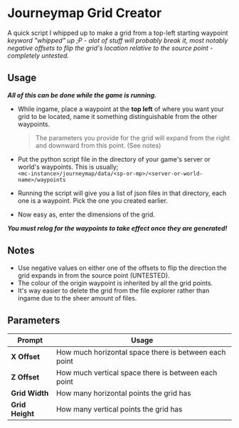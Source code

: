 # Journeymap Grid Creator
A quick script I whipped up to make a grid from a top-left starting waypoint  
*keyword "whipped" up ;P - alot of stuff will probably break it, most notably negative offsets to flip the grid's location relative to the source point - completely untested.*

## Usage
***All of this can be done while the game is running.***  
  
- While ingame, place a waypoint at the **top left** of where you want your grid to be located, name it something distinguishable from the other waypoints.
  >The parameters you provide for the grid will expand from the right and downward from this point. (See notes)  
  
- Put the python script file in the directory of your game's server or world's waypoints. This is usually;  
`<mc-instance>/journeymap/data/<sp-or-mp>/<server-or-world-name>/waypoints`  
  
- Running the script will give you a list of json files in that directory, each one is a waypoint. Pick the one you created earlier.
- Now easy as, enter the dimensions of the grid.  
  
***You must relog for the waypoints to take effect once they are generated!***

## Notes
- Use negative values on either one of the offsets to flip the direction the grid expands in from the source point (UNTESTED).  
- The colour of the origin waypoint is inherited by all the grid points.
- It's way easier to delete the grid from the file explorer rather than ingame due to the sheer amount of files.
  
## Parameters
  
| Prompt | Usage |
| --- | --- |
| **X Offset** | How much horizontal space there is between each point |
| **Z Offset** | How much vertical space there is between each point |
| **Grid Width** | How many horizontal points the grid has |
| **Grid Height** | How many vertical points the grid has |
